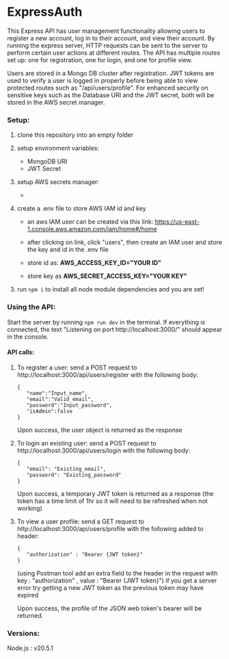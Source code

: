 # ExpressAuth

This Express API has user management functionality allowing users to register a new account, log in to their account, and view their account. By running the express server, HTTP requests can be sent to the server to perform certain user actions at different routes. The API has multiple routes set up: one for registration, one for login, and one for profile view.

Users are stored in a Mongo DB cluster after registration. JWT tokens are used to verify a user is logged in properly before being able to view protected routes such as "/api/users/profile".
For enhanced security on sensitive keys such as the Database URI and the JWT secret, both will be stored in the AWS secret manager.

### Setup:

1. clone this repository into an empty folder
2. setup environment variables:
   - MongoDB URI
   - JWT Secret
3. setup AWS secrets manager:

   -

4. create a .env file to store AWS IAM id and key

   - an aws IAM user can be created via this link: https://us-east-1.console.aws.amazon.com/iam/home#/home

   - after clicking on link, click "users", then create an IAM user and store the key and id in the .env file

   - store id as:
     **AWS_ACCESS_KEY_ID="YOUR ID"**
   - store key as
     **AWS_SECRET_ACCESS_KEY="YOUR KEY"**

3) run `npm i` to install all node module dependencies and you are set!

### Using the API:

Start the server by running `npm run dev` in the terminal. If everything is connected, the text "Listening on port http://localhost:3000/" should appear in the console.

#### API calls:

1. To register a user:
   send a POST request to http://localhost:3000/api/users/register
   with the following body:

   ```
   {
      "name":"Input_name",
      "email":"Valid_email",
      "password":"Input_password",
      "isAdmin":false
   }
   ```

   Upon success, the user object is returned as the response

2. To login an existing user:
   send a POST request to http://localhost:3000/api/users/login
   with the following body:

   ```
   {
      "email": "Existing_email",
      "password": "Existing_password"
   }
   ```

   Upon success, a temporary JWT token is returned as a response (the token has a time limit of 1hr so it will need to be refreshed when not working)

3. To view a user profile:
   send a GET request to http://localhost:3000/api/users/profile
   with the following added to header:

   ```
   {
      "authorization" : "Bearer {JWT token}"
   }
   ```

   (using Postman tool add an extra field to the header in the request with key : "authorization" , value : "Bearer {JWT token}")
   if you get a server error try getting a new JWT token as the previous token may have expired

   Upon success, the profile of the JSON web token's bearer will be returned.

### Versions:

Node.js : v20.5.1
